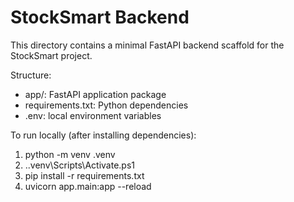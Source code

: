 # StockSmart Backend

This directory contains a minimal FastAPI backend scaffold for the StockSmart project.

Structure:
- app/: FastAPI application package
- requirements.txt: Python dependencies
- .env: local environment variables

To run locally (after installing dependencies):

1. python -m venv .venv
2. .\.venv\Scripts\Activate.ps1
3. pip install -r requirements.txt
4. uvicorn app.main:app --reload
